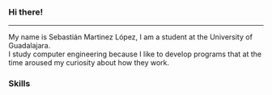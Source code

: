 ### Hi there!
--------------
 My name is Sebastián Martinez López, I am a student at the University of Guadalajara.<br>
 I study computer engineering because I like to develop programs that at the time aroused my curiosity about how they work.
 ### Skills
 <a href="#" target="">
  <img src="" width="" height="">
 </a>
